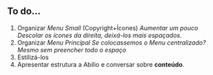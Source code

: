 ## To do...

1. Organizar *Menu Small* (Copyright+Ícones)
  *Aumentar um pouco*
  *Descolar os ícones da direita, deixá-los mais espaçados.*
2. Organizar *Menu Principal*
  *Se colocassemos o Menu centralizado? Mesmo sem preencher todo o espaço*
3. Estilizá-los
4. Apresentar estrutura a Abílio e conversar sobre **conteúdo**.
